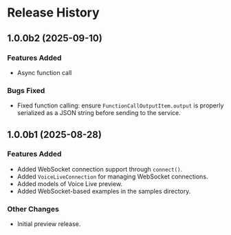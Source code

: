 # Release History

## 1.0.0b2 (2025-09-10)

### Features Added

- Async function call

### Bugs Fixed
- Fixed function calling: ensure `FunctionCallOutputItem.output` is properly serialized as a JSON string before sending to the service.

## 1.0.0b1 (2025-08-28)

### Features Added

- Added WebSocket connection support through `connect()`.
- Added `VoiceLiveConnection` for managing WebSocket connections.
- Added models of Voice Live preview.
- Added WebSocket-based examples in the samples directory.

### Other Changes

- Initial preview release.
